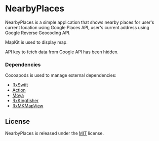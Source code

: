 # NearbyPlaces

NearbyPlaces is a simple application that shows nearby places for user's current location using Google Places API, 
user's current address using Google Reverse Geocoding API.

MapKit is used to display map.

API key to fetch data from Google API has been hidden.

### Dependencies
Cocoapods is used to manage external dependencies:
- [RxSwift](https://github.com/ReactiveX/RxSwift) 
- [Action](https://github.com/RxSwiftCommunity/Action) 
- [Moya](https://github.com/Moya/Moya) 
- [RxKingfisher](https://github.com/RxSwiftCommunity/RxKingfisher)
- [RxMKMapView](https://github.com/RxSwiftCommunity/RxMKMapView)


## License

NearbyPlaces is released under the [MIT](https://github.com/IntMatrix/NearbyPlaces/blob/master/LICENSE) license. 
